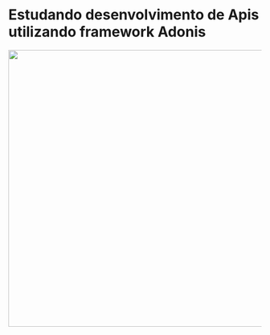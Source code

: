 # Estudando desenvolvimento de Apis utilizando framework Adonis
<img  width="550" src="https://i.imgur.com/BG2gi2D.png" target="_blank">
